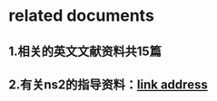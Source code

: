 # related documents   

## 1.相关的英文文献资料共15篇  

## 2.有关ns2的指导资料：[link address](http://www.mathcs.emory.edu/~cheung/Courses/558-old/Syllabus/90-NS/)
